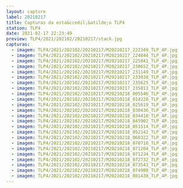 ```yaml
---
layout: capture
label: 20210217
title: Capturas da esta&ccedil;&atilde;o TLP4
station: TLP4
date: 2021-02-17 22:23:49
preview: TLP4/2021/202102/20210217/stack.jpg
capturas:
  - imagem: TLP4/2021/202102/20210217/M20210217_222349_TLP_4P.jpg
  - imagem: TLP4/2021/202102/20210217/M20210217_224844_TLP_4P.jpg
  - imagem: TLP4/2021/202102/20210217/M20210217_225841_TLP_4P.jpg
  - imagem: TLP4/2021/202102/20210217/M20210217_230652_TLP_4P.jpg
  - imagem: TLP4/2021/202102/20210217/M20210217_231149_TLP_4P.jpg
  - imagem: TLP4/2021/202102/20210217/M20210217_233038_TLP_4P.jpg
  - imagem: TLP4/2021/202102/20210217/M20210217_235625_TLP_4P.jpg
  - imagem: TLP4/2021/202102/20210217/M20210217_235813_TLP_4P.jpg
  - imagem: TLP4/2021/202102/20210217/M20210218_005546_TLP_4P.jpg
  - imagem: TLP4/2021/202102/20210217/M20210218_014228_TLP_4P.jpg
  - imagem: TLP4/2021/202102/20210217/M20210218_025619_TLP_4P.jpg
  - imagem: TLP4/2021/202102/20210217/M20210218_030436_TLP_4P.jpg
  - imagem: TLP4/2021/202102/20210217/M20210218_034418_TLP_4P.jpg
  - imagem: TLP4/2021/202102/20210217/M20210218_045902_TLP_4P.jpg
  - imagem: TLP4/2021/202102/20210217/M20210218_051514_TLP_4P.jpg
  - imagem: TLP4/2021/202102/20210217/M20210218_052142_TLP_4P.jpg
  - imagem: TLP4/2021/202102/20210217/M20210218_060322_TLP_4P.jpg
  - imagem: TLP4/2021/202102/20210217/M20210218_070710_TLP_4P.jpg
  - imagem: TLP4/2021/202102/20210217/M20210218_071204_TLP_4P.jpg
  - imagem: TLP4/2021/202102/20210217/M20210218_071234_TLP_4P.jpg
  - imagem: TLP4/2021/202102/20210217/M20210218_072732_TLP_4P.jpg
  - imagem: TLP4/2021/202102/20210217/M20210218_073543_TLP_4P.jpg
  - imagem: TLP4/2021/202102/20210217/M20210218_074900_TLP_4P.jpg
  - imagem: TLP4/2021/202102/20210217/M20210218_081438_TLP_4P.jpg
---
```

